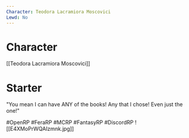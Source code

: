 ```yaml
---
Character: Teodora Lacramiora Moscovici
Lewd: No
---
```

# Character
[[Teodora Lacramiora Moscovici]]
# Starter
"You mean I can have ANY of the books! Any that I chose! Even just the one!" 

#OpenRP #FeraRP #MCRP #FantasyRP #DiscordRP
![[E4XMoPrWQAIzmnk.jpg]]